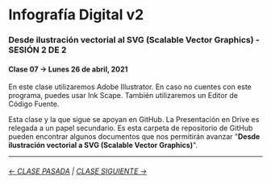 # Infografía Digital v2

### Desde ilustración vectorial al SVG (Scalable Vector Graphics) - SESIÓN 2 DE 2

#### Clase 07 → Lunes 26 de abril, 2021

En este clase utilizaremos Adobe Illustrator. En caso no cuentes con este programa, puedes usar Ink Scape. También utilizaremos un Editor de Código Fuente.

Esta clase y la que sigue se apoyan en GitHub. La Presentación en Drive es relegada a un papel secundario. Es esta carpeta de repositorio de GitHub pueden encontrar algunos documentos que nos permitirán avanzar "**Desde ilustración vectorial a SVG (Scalable Vector Graphics)**". 


- - - - - - - -

###### [← CLASE PASADA](https://github.com/profesorfaco/dno075-2021/tree/main/clase-06) | [CLASE SIGUIENTE →](https://github.com/profesorfaco/dno075-2021/tree/main/clase-08) 
